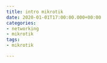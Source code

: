 ```yaml
---
title: intro mikrotik
date: 2020-01-01T17:00:00.000+00:00
categories:
- networking
- mikrotik
tags:
- mikrotik

---
```

